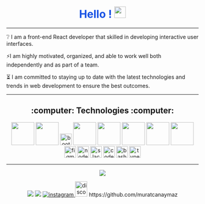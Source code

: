 <h1 align="center" style="color:#1852E4">Hello ! <img src="https://raw.githubusercontent.com/MartinHeinz/MartinHeinz/master/wave.gif" width="30px"></h1>
<hr>
❔ I am a front-end React developer that skilled in developing interactive user interfaces.

⚡I am highly motivated, organized, and able to work well both independently and as part of a team.

⏳ I am committed to staying up to date with the latest technologies and trends in web development to ensure the best outcomes.
<hr>
<h2 align="center">:computer: Technologies :computer:</h2>


<p align="center">
  <img src="http://resources.spacexchimp.com/images/logos/HTML5.png" width="60" height="60">
  <img src="http://resources.spacexchimp.com/images/logos/CSS3.png" width="60" height="60">
  <img src="https://cdn.jsdelivr.net/gh/devicons/devicon/icons/bootstrap/bootstrap-original.svg" height="30" width="30" alt="bootstrap logosu" />
  <img src="https://ensocore.com/media/61/reactjs-logo-sticker%20%281%29.jpg" width="60" height="60">
  <img src="https://1000logos.net/wp-content/uploads/2020/09/JavaScript-Logo.png" width="60" height"60">
  <img src="https://e7.pngegg.com/pngimages/46/626/png-clipart-c-logo-the-c-programming-language-computer-icons-computer-programming-source-code-programming-miscellaneous-template.png" width="60" height="60">
  <img src="https://www.onurbabur.com/wp-content/uploads/2017/11/ms-sql-server-logo-square.jpg" width="60" height="60">
  <img src="https://dyltqmyl993wv.cloudfront.net/assets/stacks/postgresql/img/postgresql-stack-220x234.png" width="60" height="60">
  <img src="https://cdn.jsdelivr.net/gh/devicons/devicon/icons/figma/figma-original.svg" height="30" width="30" alt="figma logosu" />
  <img src="https://cdn.jsdelivr.net/gh/devicons/devicon/icons/nodejs/nodejs-original.svg" height="30" width="30" alt="nodejs logosu" />
  <img src="https://cdn.jsdelivr.net/gh/devicons/devicon/icons/slack/slack-original.svg" height="30" width="30" alt="slack logosu" />
  <img src="https://cdn.jsdelivr.net/gh/devicons/devicon/icons/codepen/codepen-plain.svg" height="30" width="30" alt="codepen logosu" />
  <img src="https://cdn.jsdelivr.net/gh/devicons/devicon/icons/bash/bash-original.svg" height="30" width="30" alt="bash logosu" />
  <img src="https://cdn.jsdelivr.net/gh/devicons/devicon/icons/typescript/typescript-original.svg" height="30" width="30" alt="typescript logosu" />

</p>

<hr>
<p align="center">
  <img src="https://github-readme-stats.vercel.app/api?username=muratcanaymazn&show_icons=true">
</p>

<p align="center">
<a href="https://www.linkedin.com/in/murat-aymaz-765268258/" alt="Linkedin"><img src="https://raw.githubusercontent.com/jayehernandez/jayehernandez/3f5402efef9a0ae89211a6e04609558e862ca616/readme/linkedin-fill.svg"></a>
<a href="mailto:murataymaz27@gmail.com" alt="Contact me"><img src="https://raw.githubusercontent.com/jayehernandez/jayehernandez/3f5402efef9a0ae89211a6e04609558e862ca616/readme/mail-fill.svg"></a>
  <a href="https://www.instagram.com/murataymaz33/?next=%2F" target="_blank">
<img src=https://img.shields.io/badge/instagram-%23000000.svg?&style=for-the-badge&logo=instagram&logoColor=beyaz alt=instagram style="margin-bottom: 5px;" />
</a> 
  <a>
    <img src="https://raw.githubusercontent.com/maurodesouza/profile-readme-generator/master/src/assets/icons/social/discord/default.svg" width="32" height="40" alt="discord logo"  /> https://github.com/muratcanaymaz</a>
</p>
 
